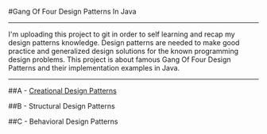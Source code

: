 #Gang Of Four Design Patterns In Java

*******
I'm uploading this project to git in order to self learning and recap my design patterns knowledge. Design patterns are needed to make good practice and generalized design solutions for the known programming design problems. This project is about famous Gang Of Four Design Patterns and their implementation examples in Java.
*******

##A - [Creational Design Patterns](src/com.levent.gofdesignpatterns.a.creational/dummy1.java)

##B - Structural Design Patterns

##C - Behavioral Design Patterns